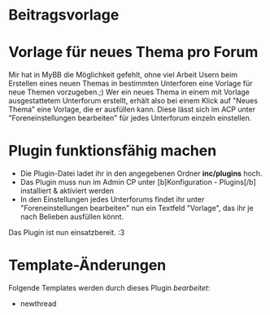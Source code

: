 # Beitragsvorlage<br />
<h1>Vorlage für neues Thema pro Forum</h1>
Mir hat in MyBB die Möglichkeit gefehlt, ohne viel Arbeit Usern beim Erstellen eines neuen Themas in bestimmten Unterforen eine Vorlage für neue Themen vorzugeben.;) Wer ein neues Thema in einem mit Vorlage ausgestattetem Unterforum erstellt, erhält also bei einem Klick auf "Neues Thema" eine Vorlage, die er ausfüllen kann. Diese lässt sich im ACP unter "Foreneinstellungen bearbeiten" für jedes Unterforum einzeln einstellen.

<h1>Plugin funktionsfähig machen</h1>
<ul>
<li>Die Plugin-Datei ladet ihr in den angegebenen Ordner <b>inc/plugins</b> hoch.
<li>Das Plugin muss nun im Admin CP unter [b]Konfiguration - Plugins[/b] installiert & aktiviert werden
<li>In den Einstellungen jedes Unterforums findet ihr unter "Foreneinstellungen bearbeiten"  nun ein Textfeld "Vorlage", das ihr je nach Belieben ausfüllen könnt.
</ul>

Das Plugin ist nun einsatzbereit. :3


<h1>Template-Änderungen</h1>

Folgende Templates werden durch dieses Plugin <i>bearbeitet</i>:
<ul>
<li>newthread
</ul>
